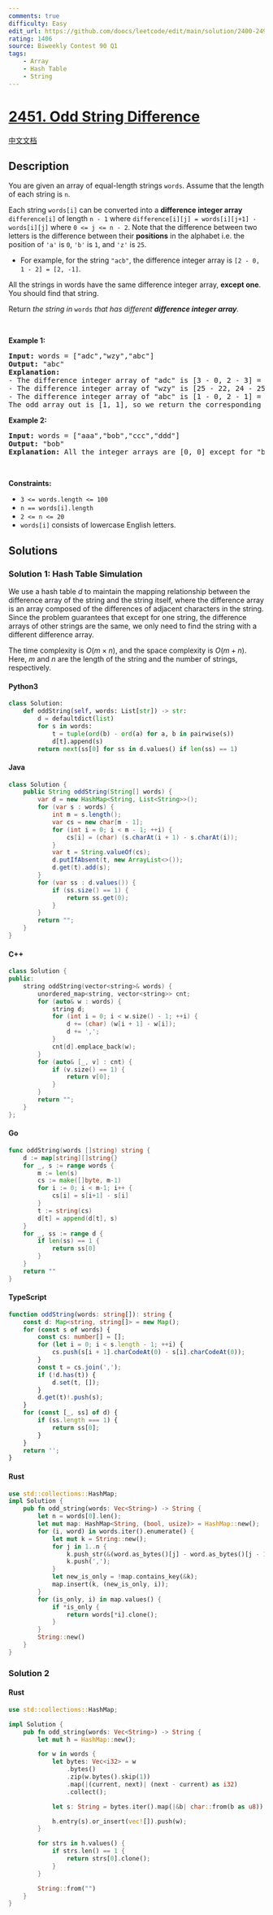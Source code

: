 ```yaml
---
comments: true
difficulty: Easy
edit_url: https://github.com/doocs/leetcode/edit/main/solution/2400-2499/2451.Odd%20String%20Difference/README_EN.md
rating: 1406
source: Biweekly Contest 90 Q1
tags:
    - Array
    - Hash Table
    - String
---
```


<!-- problem:start -->

# [2451. Odd String Difference](https://leetcode.com/problems/odd-string-difference)

[中文文档](/solution/2400-2499/2451.Odd%20String%20Difference/README.md)

## Description

<!-- description:start -->

<p>You are given an array of equal-length strings <code>words</code>. Assume that the length of each string is <code>n</code>.</p>

<p>Each string <code>words[i]</code> can be converted into a <strong>difference integer array</strong> <code>difference[i]</code> of length <code>n - 1</code> where <code>difference[i][j] = words[i][j+1] - words[i][j]</code> where <code>0 &lt;= j &lt;= n - 2</code>. Note that the difference between two letters is the difference between their <strong>positions</strong> in the alphabet i.e.&nbsp;the position of <code>&#39;a&#39;</code> is <code>0</code>, <code>&#39;b&#39;</code> is <code>1</code>, and <code>&#39;z&#39;</code> is <code>25</code>.</p>

<ul>
	<li>For example, for the string <code>&quot;acb&quot;</code>, the difference integer array is <code>[2 - 0, 1 - 2] = [2, -1]</code>.</li>
</ul>

<p>All the strings in words have the same difference integer array, <strong>except one</strong>. You should find that string.</p>

<p>Return<em> the string in </em><code>words</code><em> that has different <strong>difference integer array</strong>.</em></p>

<p>&nbsp;</p>
<p><strong class="example">Example 1:</strong></p>

<pre>
<strong>Input:</strong> words = [&quot;adc&quot;,&quot;wzy&quot;,&quot;abc&quot;]
<strong>Output:</strong> &quot;abc&quot;
<strong>Explanation:</strong> 
- The difference integer array of &quot;adc&quot; is [3 - 0, 2 - 3] = [3, -1].
- The difference integer array of &quot;wzy&quot; is [25 - 22, 24 - 25]= [3, -1].
- The difference integer array of &quot;abc&quot; is [1 - 0, 2 - 1] = [1, 1]. 
The odd array out is [1, 1], so we return the corresponding string, &quot;abc&quot;.
</pre>

<p><strong class="example">Example 2:</strong></p>

<pre>
<strong>Input:</strong> words = [&quot;aaa&quot;,&quot;bob&quot;,&quot;ccc&quot;,&quot;ddd&quot;]
<strong>Output:</strong> &quot;bob&quot;
<strong>Explanation:</strong> All the integer arrays are [0, 0] except for &quot;bob&quot;, which corresponds to [13, -13].
</pre>

<p>&nbsp;</p>
<p><strong>Constraints:</strong></p>

<ul>
	<li><code>3 &lt;= words.length &lt;= 100</code></li>
	<li><code>n == words[i].length</code></li>
	<li><code>2 &lt;= n &lt;= 20</code></li>
	<li><code>words[i]</code> consists of lowercase English letters.</li>
</ul>

<!-- description:end -->

## Solutions

<!-- solution:start -->

### Solution 1: Hash Table Simulation

We use a hash table $d$ to maintain the mapping relationship between the difference array of the string and the string itself, where the difference array is an array composed of the differences of adjacent characters in the string. Since the problem guarantees that except for one string, the difference arrays of other strings are the same, we only need to find the string with a different difference array.

The time complexity is $O(m \times n)$, and the space complexity is $O(m + n)$. Here, $m$ and $n$ are the length of the string and the number of strings, respectively.

<!-- tabs:start -->

#### Python3

```python
class Solution:
    def oddString(self, words: List[str]) -> str:
        d = defaultdict(list)
        for s in words:
            t = tuple(ord(b) - ord(a) for a, b in pairwise(s))
            d[t].append(s)
        return next(ss[0] for ss in d.values() if len(ss) == 1)
```

#### Java

```java
class Solution {
    public String oddString(String[] words) {
        var d = new HashMap<String, List<String>>();
        for (var s : words) {
            int m = s.length();
            var cs = new char[m - 1];
            for (int i = 0; i < m - 1; ++i) {
                cs[i] = (char) (s.charAt(i + 1) - s.charAt(i));
            }
            var t = String.valueOf(cs);
            d.putIfAbsent(t, new ArrayList<>());
            d.get(t).add(s);
        }
        for (var ss : d.values()) {
            if (ss.size() == 1) {
                return ss.get(0);
            }
        }
        return "";
    }
}
```

#### C++

```cpp
class Solution {
public:
    string oddString(vector<string>& words) {
        unordered_map<string, vector<string>> cnt;
        for (auto& w : words) {
            string d;
            for (int i = 0; i < w.size() - 1; ++i) {
                d += (char) (w[i + 1] - w[i]);
                d += ',';
            }
            cnt[d].emplace_back(w);
        }
        for (auto& [_, v] : cnt) {
            if (v.size() == 1) {
                return v[0];
            }
        }
        return "";
    }
};
```

#### Go

```go
func oddString(words []string) string {
	d := map[string][]string{}
	for _, s := range words {
		m := len(s)
		cs := make([]byte, m-1)
		for i := 0; i < m-1; i++ {
			cs[i] = s[i+1] - s[i]
		}
		t := string(cs)
		d[t] = append(d[t], s)
	}
	for _, ss := range d {
		if len(ss) == 1 {
			return ss[0]
		}
	}
	return ""
}
```

#### TypeScript

```ts
function oddString(words: string[]): string {
    const d: Map<string, string[]> = new Map();
    for (const s of words) {
        const cs: number[] = [];
        for (let i = 0; i < s.length - 1; ++i) {
            cs.push(s[i + 1].charCodeAt(0) - s[i].charCodeAt(0));
        }
        const t = cs.join(',');
        if (!d.has(t)) {
            d.set(t, []);
        }
        d.get(t)!.push(s);
    }
    for (const [_, ss] of d) {
        if (ss.length === 1) {
            return ss[0];
        }
    }
    return '';
}
```

#### Rust

```rust
use std::collections::HashMap;
impl Solution {
    pub fn odd_string(words: Vec<String>) -> String {
        let n = words[0].len();
        let mut map: HashMap<String, (bool, usize)> = HashMap::new();
        for (i, word) in words.iter().enumerate() {
            let mut k = String::new();
            for j in 1..n {
                k.push_str(&(word.as_bytes()[j] - word.as_bytes()[j - 1]).to_string());
                k.push(',');
            }
            let new_is_only = !map.contains_key(&k);
            map.insert(k, (new_is_only, i));
        }
        for (is_only, i) in map.values() {
            if *is_only {
                return words[*i].clone();
            }
        }
        String::new()
    }
}
```

<!-- tabs:end -->

<!-- solution:end -->

<!-- solution:start -->

### Solution 2

<!-- tabs:start -->

#### Rust

```rust
use std::collections::HashMap;

impl Solution {
    pub fn odd_string(words: Vec<String>) -> String {
        let mut h = HashMap::new();

        for w in words {
            let bytes: Vec<i32> = w
                .bytes()
                .zip(w.bytes().skip(1))
                .map(|(current, next)| (next - current) as i32)
                .collect();

            let s: String = bytes.iter().map(|&b| char::from(b as u8)).collect();

            h.entry(s).or_insert(vec![]).push(w);
        }

        for strs in h.values() {
            if strs.len() == 1 {
                return strs[0].clone();
            }
        }

        String::from("")
    }
}
```

<!-- tabs:end -->

<!-- solution:end -->

<!-- problem:end -->

